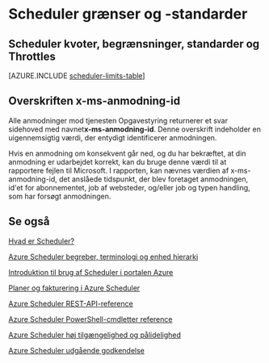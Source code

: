 <properties
 pageTitle="Scheduler grænser og -standarder"
 description="Scheduler grænser og -standarder"
 services="scheduler"
 documentationCenter=".NET"
 authors="derek1ee"
 manager="kevinlam1"
 editor=""/>
<tags
 ms.service="scheduler"
 ms.workload="infrastructure-services"
 ms.tgt_pltfrm="na"
 ms.devlang="dotnet"
 ms.topic="article"
 ms.date="08/18/2016"
 ms.author="deli"/>

# <a name="scheduler-limits-and-defaults"></a>Scheduler grænser og -standarder

## <a name="scheduler-quotas-limits-defaults-and-throttles"></a>Scheduler kvoter, begrænsninger, standarder og Throttles

[AZURE.INCLUDE [scheduler-limits-table](../../includes/scheduler-limits-table.md)]

## <a name="the-x-ms-request-id-header"></a>Overskriften x-ms-anmodning-id

Alle anmodninger mod tjenesten Opgavestyring returnerer et svar sidehoved med navnet**x-ms-anmodning-id**. Denne overskrift indeholder en uigennemsigtig værdi, der entydigt identificerer anmodningen.

Hvis en anmodning om konsekvent går ned, og du har bekræftet, at din anmodning er udarbejdet korrekt, kan du bruge denne værdi til at rapportere fejlen til Microsoft. I rapporten, kan nævnes værdien af x-ms-anmodning-id, det anslåede tidspunkt, der blev foretaget anmodningen, id'et for abonnementet, job af websteder, og/eller job og typen handling, som har forsøgt anmodningen.

## <a name="see-also"></a>Se også


 [Hvad er Scheduler?](scheduler-intro.md)

 [Azure Scheduler begreber, terminologi og enhed hierarki](scheduler-concepts-terms.md)

 [Introduktion til brug af Scheduler i portalen Azure](scheduler-get-started-portal.md)

 [Planer og fakturering i Azure Scheduler](scheduler-plans-billing.md)

 [Azure Scheduler REST-API-reference](https://msdn.microsoft.com/library/mt629143)

 [Azure Scheduler PowerShell-cmdletter reference](scheduler-powershell-reference.md)

 [Azure Scheduler høj tilgængelighed og pålidelighed](scheduler-high-availability-reliability.md)

 [Azure Scheduler udgående godkendelse](scheduler-outbound-authentication.md)

